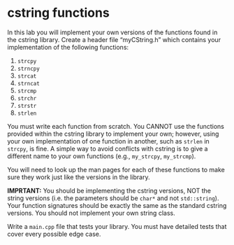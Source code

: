 ﻿# cstring functions

In this lab you will implement your own versions of the functions found in the cstring library.  Create a header file “myCString.h” which contains your implementation of the following functions: 

1. `strcpy`
1. `strncpy`
2. `strcat`
2. `strncat`
3. `strcmp`
4. `strchr`
5. `strstr`
6. `strlen`

You must write each function from scratch.  You CANNOT use the functions provided within the cstring library to implement your own; however, using your own implementation of one function in another, such as `strlen` in `strcpy`, is fine.   A simple way to avoid conflicts with cstring is to give a different name to your own functions (e.g., `my_strcpy`, `my_strcmp`).

You will need to look up the man pages for each of these functions to make sure they work just like the versions in the library.  

**IMPRTANT:** You should be implementing the cstring versions, NOT the string versions (i.e. the parameters should be `char*` and not `std::string`).  Your function signatures should be exactly the same as the standard cstring versions.  You should not implement your own string class.

Write a `main.cpp` file that tests your library.  You must have detailed tests that cover every possible edge case.
